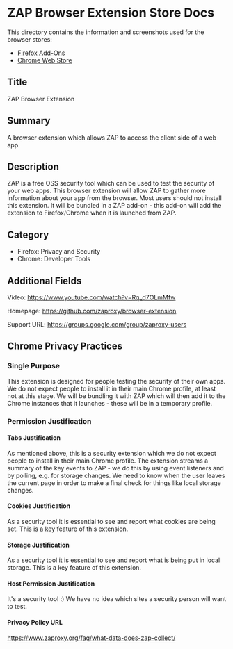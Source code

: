 # ZAP Browser Extension Store Docs

This directory contains the information and screenshots used for the browser stores:

* [Firefox Add-Ons](https://addons.mozilla.org/en-GB/firefox/addon/zap-browser-extension/)
* [Chrome Web Store](https://chrome.google.com/webstore/detail/zap-browser-extension/oeadiegekjdlhpooeidmimgnmbfllehp)

## Title

ZAP Browser Extension

## Summary

A browser extension which allows ZAP to access the client side of a web app.

## Description

ZAP is a free OSS security tool which can be used to test the security of your web apps.
This browser extension will allow ZAP to gather more information about your app from the browser.
Most users should not install this extension.
It will be bundled in a ZAP add-on - this add-on will add the extension to Firefox/Chrome when it is launched from ZAP.

## Category

* Firefox: Privacy and Security
* Chrome: Developer Tools

## Additional Fields

Video: https://www.youtube.com/watch?v=Rq_d7OLmMfw

Homepage: https://github.com/zaproxy/browser-extension

Support URL: https://groups.google.com/group/zaproxy-users

## Chrome Privacy Practices

### Single Purpose

This extension is designed for people testing the security of their own apps. We do not expect people to install it in their main Chrome profile, at least not at this stage. We will be bundling it with ZAP which will then add it to the Chrome instances that it launches - these will be in a temporary profile.

### Permission Justification

#### Tabs Justification

As mentioned above, this is a security extension which we do not expect people to install in their main Chrome profile.
The extension streams a summary of the key events to ZAP - we do this by using event listeners and by polling, e.g. for storage changes. We need to know when the user leaves the current page in order to make a final check for things like local storage changes.

#### Cookies Justification

As a security tool it is essential to see and report what cookies are being set. This is a key feature of this extension.

#### Storage Justification

As a security tool it is essential to see and report what is being put in local storage. This is a key feature of this extension.

#### Host Permission Justification

It's a security tool :) We have no idea which sites a security person will want to test.

#### Privacy Policy URL

https://www.zaproxy.org/faq/what-data-does-zap-collect/
